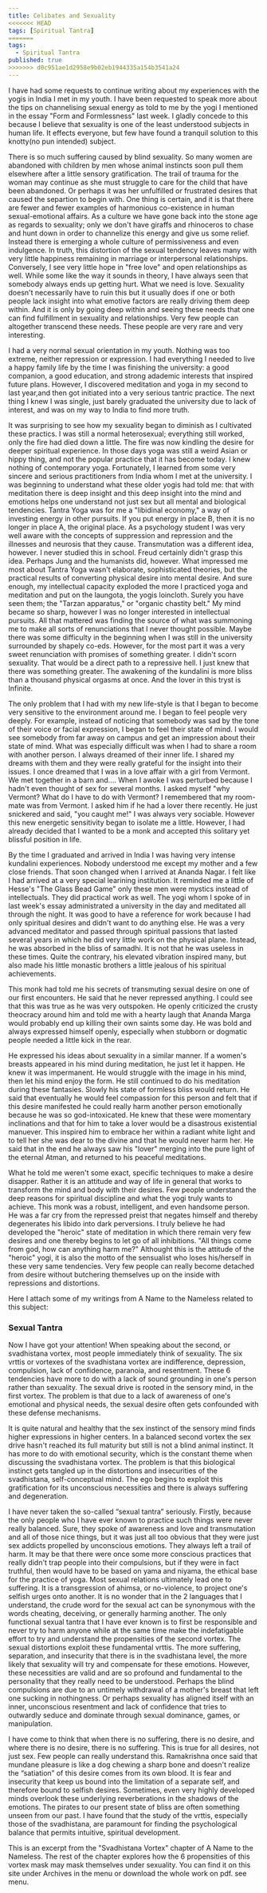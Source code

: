 ```yaml
---
title: Celibates and Sexuality
<<<<<<< HEAD
tags: [Spiritual Tantra]
=======
tags: 
  - Spiritual Tantra
published: true
>>>>>>> d0c951ae1d2958e9b02eb1944335a154b3541a24
---
```


I have had some requests to continue writing about my experiences with the yogis in India I met in my youth. I have been requested to speak more about the tips on channelising sexual energy as told to me by the yogi I mentioned in the essay "Form and Formlessness" last week.  I gladly concede to this because I believe that sexuality is one of the least understood subjects in human life.  It effects everyone, but few have found a tranquil solution to this knotty(no pun intended) subject.  

There is so much suffering caused by blind sexuality.  So many women are abandoned with children by men whose animal instincts soon pull them elsewhere after a little sensory gratification.  The trail of trauma for the woman may continue as she must struggle to care for the child that have been abandoned.  Or perhaps it was her unfulfilled or frustrated desires that caused the separtion to begin with.  One thing is certain, and it is that there are fewer and fewer examples of harmonious co-existence in human sexual-emotional affairs.  As a culture we have gone back into the stone age as regards to sexuality; only we don't have giraffs and rhinoceros to chase and hunt down in order to channelize this energy and give us some relief.  Instead there is emerging a whole culture of permissiveness and even indulgence.  In truth, this distortion of the sexual tendency leaves many with very little happiness remaining in marriage or interpersonal relationships.  Conversely, I see very little hope in "free love" and open relationships as well.  While some like the way it sounds in theory, I have always seen that somebody always ends up getting hurt.  What we need is love.  Sexuality doesn't necessarily have to ruin this but it usually does if one or both people lack insight into what emotive factors are really driving them deep within.  And it is only by going deep within and seeing these needs that one can find fulfillment in sexuality and relationships.  Very few people can altogether transcend these needs.  These people are very rare and very interesting.

I had a very normal sexual orientation in my youth.  Nothing was too extreme, neither repression or expression.  I had everything I needed to live a happy family life by the time I was finishing the university:  a good companion, a good education, and strong adademic interests that inspired future plans.  However, I discovered meditation and yoga in my second to last year,and then got initiated into a very serious tantric practice.  The next thing I knew I was single, just barely graduated the university due to lack of interest, and was on my way to India to find more truth.  

It was surprising to see how my sexuality began to diminish as I cultivated these practics.  I was still a normal heterosexual; everything still worked, only the fire had died down a little.  The fire was now kindling the desire for deeper spiritual experience.  In those days yoga was still a weird Asian or hippy thing, and not the popular practice that it has become today.  I knew nothing of contemporary yoga.  Fortunately, I learned from some very sincere and serious practitioners from India whom I met at the university.  I was beginning to understand what these older yogis had told me:  that with meditation there is deep insight and this deep insight into the mind and emotions helps one understand not just sex but all mental and biological tendencies.  Tantra Yoga was for me a "libidinal economy," a way of investing energy in other pursuits.  If you put energy in place B, then it is no longer in place A, the original place. As a psychology student I was very well aware with the concepts of suppression and repression and the illnesses and neurosis that they cause.  Transmutation was a different idea, however.  I never studied this in school.  Freud certainly didn't grasp this idea.  Perhaps Jung and the humanists did, however.  What impressed me most about Tantra Yoga wasn't elaborate, sophisticated theories, but the practical results of converting physical desire into mental desire.  And sure enough, my intellectual capacity exploded the more I practiced yoga and meditation and put on the laungota, the yogis loincloth.  Surely you have seen them; the "Tarzan apparatus," or "organic chastity belt."  My mind became so sharp, however I was no longer interested in intellectual pursuits.  All that mattered was finding the source of what was summoning me to make all sorts of renunciations that I never thought possible.  Maybe there was some difficulty in the beginning when I was still in the university surrounded by shapely co-eds.  However, for the most part it was a very sweet renunciation with promises of something greater.  I didn't scorn sexuality.  That would be a direct path to a repressive hell.  I just knew that there was something greater.  The awakening of the kundalini is more bliss than a thousand physical orgasms at once.  And the lover in this tryst is Infinite.

The only problem that I had with my new life-style is that I began to become very sensitive to the environment around me.  I began to feel people very deeply.  For example, instead of noticing that somebody was sad by the tone of their voice or facial expression, I began to feel their state of mind.  I would see somebody from far away on campus and get an impression about their state of mind.  What was especially difficult was when I had to share a room with another person.  I always dreamed of their inner life.  I shared my dreams with them and they were really grateful for the insight into their issues.  I once dreamed that I was in a love affair with a girl from Vermont.  We met together in a barn and....  When I awoke I was perturbed because I hadn't even thought of sex for several months.  I asked myself "why Vermont?  What do I have to do with Vermont?  I remembered that my room-mate was from Vermont.  I asked him if he had a lover there recently.  He just snickered and said, "you caught me!"  I was always very sociable.  However this new energetic sensitivity began to isolate me a little.  However, I had already decided that I wanted to be a monk and accepted this solitary yet blissful position in life.  

By the time I graduated and arrived in India I was having very intense kundalini experiences.  Nobody understood me except my mother and a few close friends.  That soon changed when I arrived at Ananda Nagar.  I felt like I had arrived at a very special learining institution.  It reminded me a little of Hesse's "The Glass Bead Game" only these men were mystics instead of intellectuals.  They did practical work as well.  The yogi whom I spoke of in last week's essay administrated a university in the day and meditated all through the night.  It was good to have a reference for work because I had only spiritual desires and didn't want to do anything else. He was a very advanced meditator and passed through spiritual passions that lasted several years in which he did very little work on the physical plane.  Instead, he was absorbed in the bliss of samadhi.  It is not that he was useless in these times.  Quite the contrary, his elevated vibration inspired many, but also made his little monastic brothers a little jealous of his spiritual achievements.
  
This monk had told me his secrets of transmuting sexual desire on one of our first encounters. He said that he never repressed anything.  I could see that this was true as he was very outspoken.  He openly criticized the crusty theocracy around him and told me with a hearty laugh that Ananda Marga would probably end up killing their own saints some day. He was bold and always expressed himself openly, especially when stubborn or dogmatic people needed a little kick in the rear.

He expressed his ideas about sexuality in a similar manner.  If a women's breasts appeared in his mind during meditation, he just let it happen.  He knew it was impermanent.  He would struggle with the image in his mind, then let his mind enjoy the form.  He still continued to do his meditation during these fantasies.  Slowly his state of formless bliss would return.  He said that eventually he would feel compassion for this person and felt that if this desire manifested he could really harm another person emotionally because he was so god-intoxicated.  He knew that these were momentary inclinations  and that for him to take a lover would be a disastrous existential manuever.  This inspired him to embrace her within a radiant white light and to tell her she was dear to the divine and that he would never harm her.  He said that in the end he always saw his "lover" merging into the pure light of the eternal Atman, and returned to his peaceful meditations.

What he told me weren't some exact, specific techniques to make a desire disapper.  Rather it is an attitude and way of life in general that works to transform the mind and body with their desires.  Few people understand the deep reasons for spiritual discipline and what the yogi truly wants to achieve.  This monk was a robust, intelligent, and even handsome person.  He was a far cry from the repressed preist that negates himself and thereby degenerates his libido into dark perversions.  I truly believe he had developed the "heroic" state of meditation in which there remain very few desires and one thereby begins to let go of all inhibitions.  "All things come from god, how can anything harm me?"  Althought this is the attitude of the "heroic" yogi, it is also the motto of the sensualist who loses his/herself in these very same tendencies. Very few people can really become detached from desire without butchering themselves up on the inside with repressions and distortions.

Here I attach some of my writings from A Name to the Nameless related to this subject:

### Sexual Tantra

Now I have got your attention!   When speaking about the second, or svadhistana vortex, most people immediately think of sexuality.  The six vrttis or vortexes of the svadhistana vortex are indifference, depression, compulsion, lack of confidence, paranoia, and resentment.  These 6 tendencies have more to do with a lack of sound grounding in one's person rather than sexuality.  The sexual drive is rooted in the sensory mind, in the first vortex.  The problem is that due to a lack of awareness of one's emotional and physical needs, the sexual desire often gets confounded with these defense mechanisms.
	
It is quite natural and healthy that the sex instinct of the sensory mind finds higher expressions in higher centers.  In a balanced second vortex the sex drive hasn't reached its full maturity but still is not a blind animal instinct.  It has more to do with emotional security, which is the constant theme when discussing the svadhistana vortex.  The problem is that this biological instinct gets tangled up in the distortions and insecurities of the svadhistana, self-conceptual mind. The ego begins to exploit this gratification for its unconscious necessities and there is always suffering and degeneration.
	
I have never taken the so-called “sexual tantra” seriously.  Firstly, because the only people who I have ever known to practice such things were never really balanced.  Sure, they spoke of awareness and love and transmutation and all of those nice things, but it was just all too obvious that they were just sex addicts propelled by unconscious emotions.  They always left a trail of harm.  It may be that there were once some more conscious practices that really didn't trap people into their compulsions, but if they were in fact truthful, then would have to be based on yama and niyama, the ethical base for the practice of yoga.  Most sexual relations ultimately lead one to suffering.  It is a transgression of ahimsa, or no-violence, to project one's selfish urges onto another.  It is no wonder that in the 2 languages that I understand, the crude word for the sexual act can be  synonymous with the words cheating, deceiving, or generally harming another.
The only functional sexual tantra that I have ever known is to first be responsible and never try to harm anyone while at the same time make the indefatigable effort to try and understand the propensities of the second vortex.  The sexual distortions exploit these fundamental vrttis.  The more suffering, separation, and insecurity that there is in the svadhistana level, the more likely that sexuality will try and compensate for these emotions.    However, these necessities are valid and are so profound and fundamental to the personality that they really need to be understood.  Perhaps the blind compulsions are due to an untimely withdrawal of a mother's breast that left one sucking in nothingness.  Or perhaps sexuality has aligned itself with an inner, unconscious resentment and lack of confidence that tries to outwardly seduce and dominate through sexual dominance, games, or manipulation.

I have come to think that when there is no suffering, there is no desire, and where there is no desire, there is no suffering.  This is true for all desires, not just sex.  Few people can really understand this.  Ramakrishna once said that mundane pleasure is like a dog chewing a sharp bone and doesn't realize the “satiation” of this desire comes from its own blood.  It is fear and insecurity that keep us bound into the limitation of a separate self, and therefore bound to selfish desires.  Sometimes, even very highly developed minds overlook these underlying reverberations in the shadows of the emotions.  The pirates to our present state of bliss are often something unseen from our past.  I have found that the study of the vrttis, especially those of the svadhistana, are paramount for finding the psychological balance that permits intuitive, spiritual development.

This is an excerpt from the "Svadhistana Vortex" chapter of A Name to the Nameless.  The rest of the chapter explores how the 6 propensities of this vortex mask may mask themselves under sexuality.  You can find it on this site under Archives in the menu or download the whole work on pdf.  see menu.
